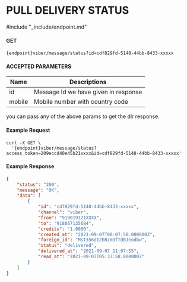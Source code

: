 # PULL DELIVERY STATUS
#include "_include/endpoint.md"

#### GET

```
{endpoint}viber/message/status?id=cdf829fd-5148-44bb-8433-xxxxx
```

#### ACCEPTED PARAMETERS

| Name     | Descriptions                         |
| -------- | ------------------------------------ |
| id       | Message Id we have given in response |
| mobile   | Mobile number with country code      |

you can pass any of the above params to get the dlr response.

#### Example Request

```shell
curl -X GET \
  '{endpoint}viber/message/status?access_token=209eccd40e45b21xxxx&id=cdf829fd-5148-44bb-8433-xxxxx'
```

#### Example Response

```json
{
    "status": "200",
    "message": "OK",
    "data": [
        {
            "id": "cdf829fd-5148-44bb-8433-xxxxx",
            "channel": "viber",
            "from": "919019121XXXX",
            "to": "918867135684",
            "credits": "1.0000",
            "created_at": "2021-09-07T00:07:50.000000Z",
            "foreign_id": "MsT356dI2hRzm9fTdBJeodbw",
            "status": "delivered",
            "delivered_at": "2021-09-07 11:07:55",
            "read_at": "2021-09-07T05:37:58.000000Z"
        }
    ]
}
```
